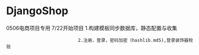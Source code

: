 # DjangoShop
0506电商项目专用
7/22开始项目
1.构建模板同步数据库，静态配置与收集                                      
                                                         
                               2.注册，登录，密码加密（hashlib.md5),登录装饰器校验
